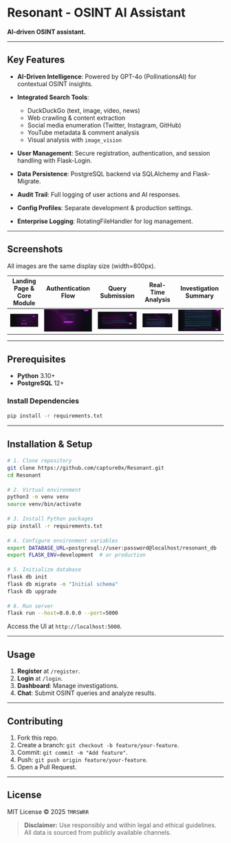 # Resonant - OSINT AI Assistant

**AI-driven OSINT assistant.**

---

## Key Features

* **AI-Driven Intelligence**: Powered by GPT-4o (PollinationsAI) for contextual OSINT insights.
* **Integrated Search Tools**:

  * DuckDuckGo (text, image, video, news)
  * Web crawling & content extraction
  * Social media enumeration (Twitter, Instagram, GitHub)
  * YouTube metadata & comment analysis
  * Visual analysis with `image_vision`
* **User Management**: Secure registration, authentication, and session handling with Flask-Login.
* **Data Persistence**: PostgreSQL backend via SQLAlchemy and Flask-Migrate.
* **Audit Trail**: Full logging of user actions and AI responses.
* **Config Profiles**: Separate development & production settings.
* **Enterprise Logging**: RotatingFileHandler for log management.

---

## Screenshots

All images are the same display size (width=800px).

|                                      Landing Page & Core Module                                      |                                          Authentication Flow                                         |                                           Query Submission                                           |                                          Real-Time Analysis                                          |                                         Investigation Summary                                        |
| :--------------------------------------------------------------------------------------------------: | :--------------------------------------------------------------------------------------------------: | :--------------------------------------------------------------------------------------------------: | :--------------------------------------------------------------------------------------------------: | :--------------------------------------------------------------------------------------------------: |
| <img src="https://raw.githubusercontent.com/capture0x/Resonant/refs/heads/main/1.png" width="100%" /> | <img src="https://raw.githubusercontent.com/capture0x/Resonant/refs/heads/main/2.png" width="100%" /> | <img src="https://raw.githubusercontent.com/capture0x/Resonant/refs/heads/main/3.png" width="100%" /> | <img src="https://raw.githubusercontent.com/capture0x/Resonant/refs/heads/main/4.png" width="100%" /> | <img src="https://raw.githubusercontent.com/capture0x/Resonant/refs/heads/main/5.png" width="100%" /> |

---

## Prerequisites

* **Python** 3.10+
* **PostgreSQL** 12+

### Install Dependencies

```bash
pip install -r requirements.txt
```

---

## Installation & Setup

```bash
# 1. Clone repository
git clone https://github.com/capture0x/Resonant.git
cd Resonant

# 2. Virtual environment
python3 -m venv venv
source venv/bin/activate

# 3. Install Python packages
pip install -r requirements.txt

# 4. Configure environment variables
export DATABASE_URL=postgresql://user:password@localhost/resonant_db
export FLASK_ENV=development  # or production

# 5. Initialize database
flask db init
flask db migrate -m "Initial schema"
flask db upgrade

# 6. Run server
flask run --host=0.0.0.0 --port=5000
```

Access the UI at `http://localhost:5000`.

---

## Usage

1. **Register** at `/register`.
2. **Login** at `/login`.
3. **Dashboard**: Manage investigations.
4. **Chat**: Submit OSINT queries and analyze results.

---

## Contributing

1. Fork this repo.
2. Create a branch: `git checkout -b feature/your-feature`.
3. Commit: `git commit -m "Add feature"`.
4. Push: `git push origin feature/your-feature`.
5. Open a Pull Request.

---

## License

MIT License © 2025 `TMRSWRR`

> **Disclaimer:** Use responsibly and within legal and ethical guidelines. All data is sourced from publicly available channels.

